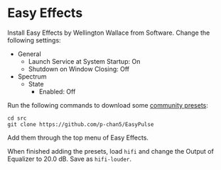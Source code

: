 # Easy Effects

Install Easy Effects by Wellington Wallace from Software. Change the following settings:

- General
  - Launch Service at System Startup: On
  - Shutdown on Window Closing: Off
- Spectrum
  - State
    - Enabled: Off

Run the following commands to download some [community presets](https://github.com/wwmm/easyeffects/wiki/Community-presets):

```
cd src
git clone https://github.com/p-chan5/EasyPulse
```

Add them through the top menu of Easy Effects.

When finished adding the presets, load `hifi` and change the Output of Equalizer to 20.0 dB. Save as `hifi-louder`.
